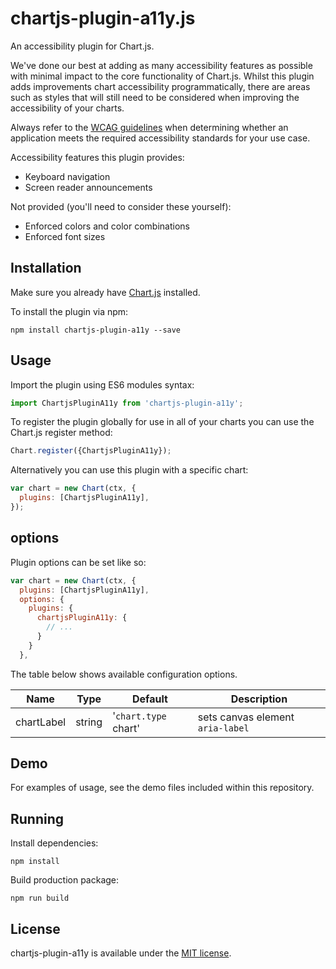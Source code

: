 # chartjs-plugin-a11y.js

An accessibility plugin for Chart.js.

We've done our best at adding as many accessibility features as possible with minimal impact to the core functionality of Chart.js. Whilst this plugin adds improvements chart accessibility programmatically, there are areas such as styles that will still need to be considered when improving the accessibility of your charts.

Always refer to the [WCAG guidelines](https://www.w3.org/WAI/standards-guidelines/wcag/) when determining whether an application meets the required accessibility standards for your use case.

Accessibility features this plugin provides:

- Keyboard navigation
- Screen reader announcements

Not provided (you'll need to consider these yourself):

- Enforced colors and color combinations
- Enforced font sizes

## Installation

Make sure you already have [Chart.js](https://www.chartjs.org/) installed.

To install the plugin via npm:

`npm install chartjs-plugin-a11y --save`

## Usage

Import the plugin using ES6 modules syntax:

```javascript
import ChartjsPluginA11y from 'chartjs-plugin-a11y';
```

To register the plugin globally for use in all of your charts you can use the Chart.js register method:

```javascript
Chart.register({ChartjsPluginA11y});
```

Alternatively you can use this plugin with a specific chart:

```javascript
var chart = new Chart(ctx, {
  plugins: [ChartjsPluginA11y],
});
```

## options

Plugin options can be set like so:

```javascript
var chart = new Chart(ctx, {
  plugins: [ChartjsPluginA11y],
  options: {
    plugins: {
      chartjsPluginA11y: {
        // ...
      }
    }
  },
```

The table below shows available configuration options.

| Name       | Type   | Default              | Description                      |
| ---------- | ------ | -------------------- | -------------------------------- |
| chartLabel | string | '`chart.type` chart' | sets canvas element `aria-label` |

## Demo

For examples of usage, see the demo files included within this repository.

## Running

Install dependencies:

```
npm install
```

Build production package:

```
npm run build
```

## License

chartjs-plugin-a11y is available under the [MIT license](https://opensource.org/licenses/MIT).

